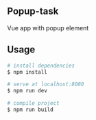 ## Popup-task

Vue app with popup element

## Usage

```sh
# install dependencies
$ npm install

# serve at localhost:8080
$ npm run dev

# compile project
$ npm run build
```
